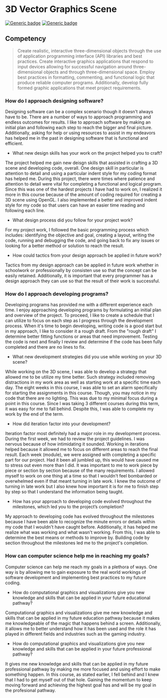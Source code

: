 # 3D Vector Graphics Scene

[![Generic badge](https://img.shields.io/badge/Language-C++-blue.svg)](https://cplusplus.com/) [![Generic badge](https://img.shields.io/badge/API-OpenGL-pink.svg)](https://www.khronos.org/opengl/wiki/Getting_Started) 

## Competency
> Create realistic, interactive three-dimensional objects through the use of application programming interface (API) libraries and best practices. Create interactive graphics applications that respond to input devices allowing for successful navigation around three-dimensional objects and  through  three-dimensional space. Employ best practices in formatting, commenting, and functional logic that produce reliable computer programs. Additionally, develop fully formed graphic applications that meet project requirements.

### How do I approach designing software?

Designing software can be a complex scenario though it doesn't always have to be. There are a number of ways to approach programming and endless outcomes for results. I like to approach software by making an initial plan and following each step to reach the bigger and final picture. Additionally, asking for help or using resources to assist in my endeavors has helped me in the past in designing software that is functional and efficient. 

* What new design skills has your work on the project helped you to craft?

The project helped me gain new deisgn skills that assisted in crafting a 3D scene and developing code, overall. One design skill in particular is attention to detail and using a particular indent style for my coding format has helped me. During this project, there were times where patience and attention to detail were vital for completing a functional and logical program. Since this was one of the hardest projects I have had to work on, I realized it more in this course because of the amount of coding required for creating a 3D scene using OpenGL. I also implemented a better and improved indent style for my code so that users can have an easier time reading and following each line. 

* What design process did you follow for your project work?

For my project work, I followed the basic programming process which includes: identifying the objective and goal, creating a layout, writing the code, running and debugging the code, and going back to fix any issues or looking for a better method or solution to reach the result. 

* How could tactics from your design approach be applied in future work?

Tactics from my design approach can be applied in future work whether in schoolwork or professionally by consisten use so that the concept can be easily retained. Additionally, it is important that every programmer has a design approach they can use so that the result of their work is successful. 

### How do I approach developing programs?

Developing programs has provided me with a different experience each time. I enjoy approaching developing programs by formulating an initial plan and overview of the project. To proceed, I like to create a schedule that I can utilize to focus on each step as I progress through the development process. When it's time to begin developing, writing code is a good start but in my approach, I like to consider it a rough draft. From the "rough draft" I determine better fitting functions or areas that need improvement. Testing the code is next and finally I review and determine if the code has been fully completed and there are no lines to fix.

* What new development strategies did you use while working on your 3D scene?

While working on the 3D scene, I was able to develop a strategy that allowed me to be utilize my time better. Such strategy included removing distractions in my work area as well as starting work at a specific time each day. The eight weeks in this course, I was able to set an alarm specifically for starting the assignments in this course. Though, you may notice in my code that there are no lighting. This was due to my minimal focus during a point in this course. Since I was taking 3 different courses during this term, it was easy for me to fall behind. Despite this, I was able to complete my work by the end of the term.

* How did iteration factor into your development?

Iteration factor most definitely had a major role in my development process. During the first week, we had to review the project guidelines. I was nervous because of how intimidating it sounded. Working in iterations helped because it allowed me to focus on different areas to reach the final result. Each week (module), we were assigned with completing a specific part for our project. Had it been all jumbled up, this would have caused me to stress out even more than I did. It was important to me to work piece by piece or section by section because of the many requirements. I allowed myself to work on one thing at a time so that I wouldn't feel bombarded or overwhelmed even if that meant turning in late work. I knew the outcome of turning in late work but I also knew how important it is for me to finish step by step so that I understand the information being taught. 

* How has your approach to developing code evolved throughout the milestones, which led you to the project’s completion?

My approach to developing code has evolved throughout the milestones because I have been able to recognize the minute errors or details within my code that I wouldn't have caught before. Additionally, it has helped me realize what was working and what wasn't working. From this, I was able to determine the best means or methods to improve by. Building code by section throughout the milestones led me to the project's completion.

### How can computer science help me in reaching my goals?

Computer science can help me reach my goals in a plethora of ways. One way is by allowing me to gain exposure to the real world workings of software development and implementing best practices to my future coding. 

* How do computational graphics and visualizations give you new knowledge and skills that can be applied in your future educational pathway?

Computational graphics and visualizations give me new knowledge and skills that can be applied in my future education pathway because it makes me knowledgeable of the magic that happens behind a screen. Additionally, it allows me to better understand how it has been used and the role it has played in different fields and industries such as the gaming industry. 

* How do computational graphics and visualizations give you new knowledge and skills that can be applied in your future professional pathway?

It gives me new knowledge and skills that can be applied in my future professional pathway by making me more focused and using effort to make something happen. In this course, as stated earlier, I fell behind and I knew that I had to get myself out of that hole. Gaining the momentum to keep moving forward and achieving the highest goal has and will be my goal in the profesional pathway. 
